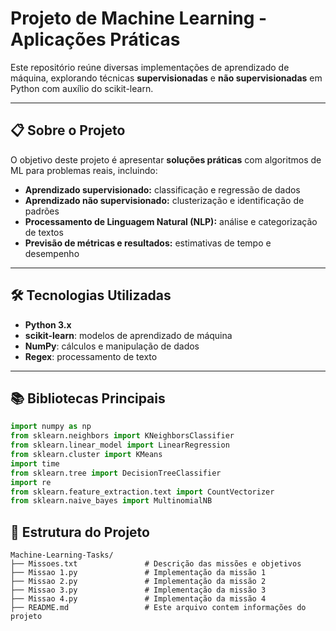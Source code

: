 # Projeto de Machine Learning - Aplicações Práticas

Este repositório reúne diversas implementações de aprendizado de máquina, explorando técnicas **supervisionadas** e **não supervisionadas** em Python com auxílio do scikit-learn.

---

## 📋 Sobre o Projeto

O objetivo deste projeto é apresentar **soluções práticas** com algoritmos de ML para problemas reais, incluindo:

- **Aprendizado supervisionado:** classificação e regressão de dados  
- **Aprendizado não supervisionado:** clusterização e identificação de padrões  
- **Processamento de Linguagem Natural (NLP):** análise e categorização de textos  
- **Previsão de métricas e resultados:** estimativas de tempo e desempenho  

---

## 🛠️ Tecnologias Utilizadas

- **Python 3.x**  
- **scikit-learn**: modelos de aprendizado de máquina  
- **NumPy**: cálculos e manipulação de dados  
- **Regex**: processamento de texto

---
## 📚 Bibliotecas Principais
```python
import numpy as np
from sklearn.neighbors import KNeighborsClassifier
from sklearn.linear_model import LinearRegression
from sklearn.cluster import KMeans
import time
from sklearn.tree import DecisionTreeClassifier
import re
from sklearn.feature_extraction.text import CountVectorizer
from sklearn.naive_bayes import MultinomialNB
```


## **📁 Estrutura do Projeto**
```plaintext
Machine-Learning-Tasks/
├── Missoes.txt               # Descrição das missões e objetivos
├── Missao 1.py               # Implementação da missão 1
├── Missao 2.py               # Implementação da missão 2
├── Missao 3.py               # Implementação da missão 3
├── Missao 4.py               # Implementação da missão 4
├── README.md                 # Este arquivo contem informações do projeto
```




